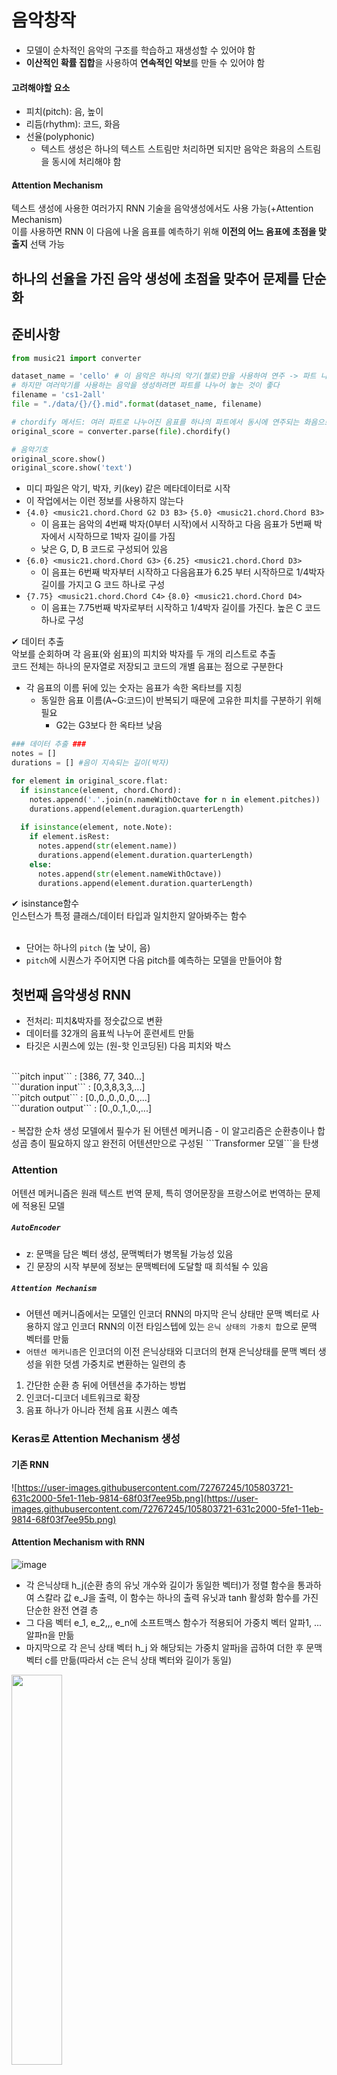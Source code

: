 # 음악창작
- 모델이 순차적인 음악의 구조를 학습하고 재생성할 수 있어야 함
- **이산적인 확률 집합**을 사용하여 **연속적인 악보**를 만들 수 있어야 함
#### 고려해야할 요소
- 피치(pitch): 음, 높이
- 리듬(rhythm): 코드, 화음
- 선율(polyphonic)
  - 텍스트 생성은 하나의 텍스트 스트림만 처리하면 되지만 음악은 화음의 스트림을 동시에 처리해야 함
#### Attention Mechanism
텍스트 생성에 사용한 여러가지 RNN 기술을 음악생성에서도 사용 가능(+Attention Mechanism)  
이를 사용하면 RNN 이 다음에 나올 음표를 예측하기 위해 **이전의 어느 음표에 초점을 맞출지** 선택 가능

## 하나의 선율을 가진 음악 생성에 초점을 맞추어 문제를 단순화

## 준비사항
```python
from music21 import converter

dataset_name = 'cello' # 이 음악은 하나의 악기(첼로)만을 사용하여 연주 -> 파트 나눌 필요 없음
# 하지만 여러악기를 사용하는 음악을 생성하려면 파트를 나누어 놓는 것이 좋다
filename = 'cs1-2all'
file = "./data/{}/{}.mid".format(dataset_name, filename)

# chordify 메서드: 여러 파트로 나누어진 음표를 하나의 파트에서 동시에 연주되는 화음으로 압축
original_score = converter.parse(file).chordify() 
```
```python
# 음악기호
original_score.show()
original_score.show('text')
```
- 미디 파일은 악기, 박자, 키(key) 같은 메타데이터로 시작
- 이 작업에서는 이런 정보를 사용하지 않는다
- `{4.0} <music21.chord.Chord G2 D3 B3>` `{5.0} <music21.chord.Chord B3>`
  - 이 음표는 음악의 4번째 박자(0부터 시작)에서 시작하고 다음 음표가 5번째 박자에서 시작하므로 1박자 길이를 가짐
  - 낮은 G, D, B 코드로 구성되어 있음 
- `{6.0} <music21.chord.Chord G3>` `{6.25} <music21.chord.Chord D3>`
  - 이 음표는 6번째 박자부터 시작하고 다음음표가 6.25 부터 시작하므로 1/4박자 길이를 가지고 G 코드 하나로 구성
- `{7.75} <music21.chord.Chord C4>` `{8.0} <music21.chord.Chord D4>`
  - 이 음표는 7.75번째 박자로부터 시작하고 1/4박자 길이를 가진다. 높은 C 코드 하나로 구성

✔ 데이터 추출  
악보를 순회하며 각 음표(와 쉼표)의 피치와 박자를 두 개의 리스트로 추출  
코드 전체는 하나의 문자열로 저장되고 코드의 개별 음표는 점으로 구분한다  
- 각 음표의 이름 뒤에 있는 숫자는 음표가 속한 옥타브를 지칭  
  - 동일한 음표 이름(A~G:코드)이 반복되기 때문에 고유한 피치를 구분하기 위해 필요  
    - G2는 G3보다 한 옥타브 낮음

```python
### 데이터 추출 ###
notes = []
durations = [] #음이 지속되는 길이(박자)

for element in original_score.flat:
  if isinstance(element, chord.Chord):
    notes.append('.'.join(n.nameWithOctave for n in element.pitches))
    durations.append(element.duragion.quarterLength)
    
  if isinstance(element, note.Note):
    if element.isRest:
      notes.append(str(element.name))
      durations.append(element.duration.quarterLength)
    else:
      notes.append(str(element.nameWithOctave))
      durations.append(element.duration.quarterLength)
```
✔ isinstance함수  
인스턴스가 특정 클래스/데이터 타입과 일치한지 알아봐주는 함수  
<br>
- 단어는 하나의 ```pitch``` (높 낮이, 음)
- ```pitch```에 시퀀스가 주어지면 다음 pitch를 예측하는 모델을 만들어야 함
## 첫번째 음악생성 RNN
- 전처리: 피치&박자를 정숫값으로 변환
- 데이터를 32개의 음표씩 나누어 훈련세트 만듦
- 타깃은 시퀀스에 있는 (원-핫 인코딩된) 다음 피치와 박스  
<br>
```pitch input``` : [386, 77, 340...] <br> 
```duration input``` : [0,3,8,3,3,...]  <br>
```pitch output``` : [0.,0.,0.,0.,0.,...]   <br> 
```duration output``` : [0.,0.,1.,0.,...]  <br>
<br>
- 복잡한 순차 생성 모델에서 필수가 된 어텐션 메커니즘
- 이 알고리즘은 순환층이나 합성곱 층이 필요하지 않고 완전히 어텐션만으로 구성된 ```Transformer 모델```을 탄생


### Attention
어텐션 메커니즘은 원래 텍스트 번역 문제, 특히 영어문장을 프랑스어로 번역하는 문제에 적용된 모델
##### `AutoEncoder`  
- z: 문맥을 담은 벡터 생성, 문맥벡터가 병목될 가능성 있음
- 긴 문장의 시작 부분에 정보는 문맥벡터에 도달할 때 희석될 수 있음  
##### `Attention Mechanism`
- 어텐션 메커니즘에서는 모델인 인코더 RNN의 마지막 은닉 상태만 문맥 벡터로 사용하지 않고 인코더 RNN의 이전 타임스텝에 있는 ```은닉 상태의 가중치 합```으로 문맥 벡터를 만듦
- ```어텐션 메커니즘```은 인코더의 이전 은닉상태와 디코더의 현재 은닉상태를 문맥 벡터 생성을 위한 덧셈 가중치로 변환하는 일련의 층  
  
1. 간단한 순환 층 뒤에 어텐션을 추가하는 방법    
2. 인코더-디코더 네트워크로 확장  
3. 음표 하나가 아니라 전체 음표 시퀀스 예측  

### Keras로 Attention Mechanism 생성
#### 기존 RNN
![https://user-images.githubusercontent.com/72767245/105803721-631c2000-5fe1-11eb-9814-68f03f7ee95b.png](https://user-images.githubusercontent.com/72767245/105803721-631c2000-5fe1-11eb-9814-68f03f7ee95b.png)

#### Attention Mechanism with RNN
![image](https://user-images.githubusercontent.com/72767245/105805793-1edf4e80-5fe6-11eb-95a1-7550fc9dca4c.png)


- 각 은닉상태 h_j(순환 층의 유닛 개수와 길이가 동일한 벡터)가 정렬 함수을 통과하여 스칼라 값 e_J을 출력, 이 함수는 하나의 출력 유닛과 tanh 활성화 함수를 가진 단순한 완전 연결 층
- 그 다음 벡터 e_1, e_2,,, e_n에 소프트맥스 함수가 적용되어 가중치 벡터 알파1, ... 알파n을 만듦
- 마지막으로 각 은닉 상태 벡터 h_j 와 해당되는 가중치 알파j을 곱하여 더한 후 문맥 벡터 c를 만듦(따라서 c는 은닉 상태 벡터와 길이가 동일) 
<img src = "https://user-images.githubusercontent.com/72767245/105804022-1553e780-5fe2-11eb-83c8-153d2229bd70.png" width = 40%>

```python
# input이 두개임 (음표이름과, 박자에 대한 시퀀스)
# 어텐션 메커니즘은 입력의 길이가 고정될 필요 없음
notes_in = Input(shape = (None,))
durations_in = Input(shape = (None,))

# Embedding층은 음표 이름과 박자에 대한 정숫값을 벡터로 변환
x1 = Embedding(n_notes, embed_size)(notes_in) # (None, None, 100)
x2 = Embedding(n_duration, embed_size)(durations_in) # (None, None, 100)

# 이 벡터는 하나의 긴 벡터로 연결되어 순환층의 입력으로 사용
x = Concatenate()([x1,x2])  # (None, None, 200)

# 두개의 적층 LSTM 층을 사용
# 마지막 은닉상태만이 아니라 전체 은닉 상태의 시퀀스를 다음 층에 전달하기 위해 return_sequences 매개변수는 True
x = LSTM(rnn_units, return_sequences = True)(x) # (None, None, 256)
x = LSTM(rnn_units, return_sequences = True)(x) # (None, None, 256)

# 정렬 함수는 하나의 출력 유닛과 tanh 활성화 함수를 가진 단순한 Dense 층
# Reshape 층을 사용해 출력을 하나의 벡터로 펼침 
# 이 벡터의 길이는 입력 시퀀스의 길이(seq_len)과 동일
e = Dense(1, activation = 'tanh')(x)  # (None, None, 1)
# 배치 차원을 제외한 나머지 크기를 바꾸어줌
e = Reshape([-1])(e) # (None, None)

# 정렬된 값에 소프트맥스 함수를 적용하여 가중치를 계산
alpha = Activation('softmax')(e)  # (None, None)

# 은닉 상태의 가중치 합을 얻기 위해 RepeatVector층으로 이 가중치를 rnn_units 번 복사해 [rnn_units, seq_len] 크기의 행렬 만듦 
# permute : 전치 [seq_len, rnn_units]
c = Permute([2,1])(RepeatVector(rnn_units)(alpha))  # (None, 256, None) > (None, None, 256)
# 이 행렬과 마지막 LSTM 층의 은닉상태와 원소별 곱셈을 수행 , 크기: [seq_len, rnn_units]
c = Multiply()([x,c]) # [ (None, None, 256), (None, None, 256) ] > (None, None, 256)
# Lambda 층을 사용하여 seq_len축을 따라 더하여 rnn_units 길이의 문맥벡터 만듦
c = Lambda(lambda xin: K.sum(xin, axis = 1), output_shape = (rnn_units, ))(c) # (None, 256)

# 이 네트워크의 출력은 두 개, 하나는 다음 음표 이름, 하나는 다음 음표의 길이
notes_out = Dense(n_notes, activation = 'softmax', name = 'pitch')(c) # (None, 387)
durations_out = Dense(n_durations, activation = 'softmax', name = 'duration')(c) # (None, 18)

# 최종 모델은 이전 음표 이름과 박자를 입력으로 받고 다음 음표 이름과 박자에 대한 분포를 출력
model = Model([notes_in, durations_in], [notes_out, durations_out])

# 네트워크가 순환 층의 은닉 상태에 어떻게 가중치를 부여하는지 알아보기 위해 alpha 벡터를 출력하는 모델을 만듦
att_model  = Model([notes_in, durations_in], alpha)

# 음표 이름과 박자 출력은 모두 다중 분류 문제이므로 categorical_crossentropy을 사용하여 모델을 컴파일
opti= RMSprop(lr = 0.001)
model.compile(loss = ['categorical_crossentropy', 'categorical_crossentropy'], optimizer = opti)
```

### Attention을 사용한 RNN 분석

### 인코더-디코더 네트워크의 Attention
